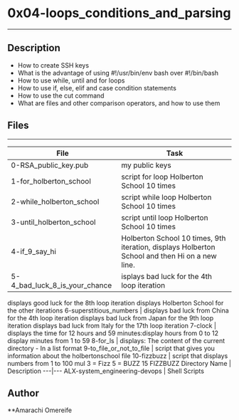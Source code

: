 # 0x04-loops_conditions_and_parsing
---
## Description
* How to create SSH keys
* What is the advantage of using #!/usr/bin/env bash over #!/bin/bash
* How to use while, until and for loops
* How to use if, else, elif and case condition statements
* How to use the cut command
* What are files and other comparison operators, and how to use them
## Files
---
File|Task
---|---
0-RSA_public_key.pub | my public keys
1-for_holberton_school | script for loop Holberton School 10 times
2-while_holberton_school | script while loop Holberton School 10 times
3-until_holberton_school | script until loop Holberton School 10 times
4-if_9_say_hi | Holberton School 10 times, 9th iteration, displays Holberton School and then Hi on a new line.
5-4_bad_luck_8_is_your_chance | isplays bad luck for the 4th loop iteration
displays good luck for the 8th loop iteration
displays Holberton School for the other iterations
6-superstitious_numbers | displays bad luck from China for the 4th loop iteration
displays bad luck from Japan for the 9th loop iteration
displays bad luck from Italy for the 17th loop iteration
7-clock | displays the time for 12 hours and 59 minutes:display hours from 0 to 12 display minutes from 1 to 59
8-for_ls | displays: The content of the current directory - In a list format
9-to_file_or_not_to_file | script that gives you information about the holbertonschool file
10-fizzbuzz | script that displays numbers from 1 to 100 mul 3 = Fizz 5 = BUZZ 15 FIZZBUZZ
Directory Name | Description
---|---
ALX-system_engineering-devops | Shell Scripts
## Author
**Amarachi Omereife
